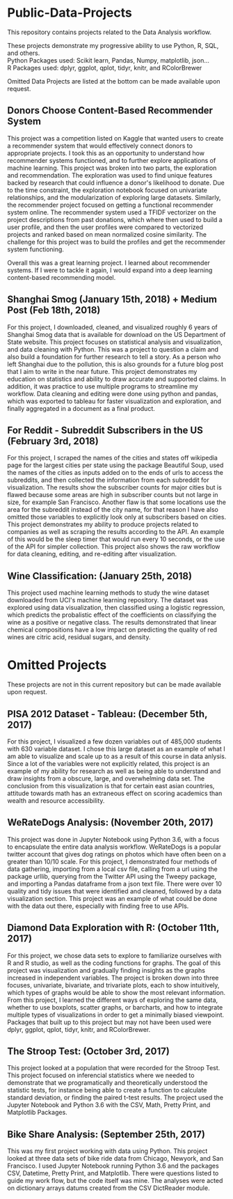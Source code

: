 # Public-Data-Projects
This repository contains projects related to the Data Analysis workflow.     

These projects demonstrate my progressive ability to use Python, R, SQL, and others.    
Python Packages used: Scikit learn, Pandas, Numpy, matplotlib, json...    
R Packages used: dplyr, ggplot, qplot, tidyr, knitr, and RColorBrewer    
   

Omitted Data Projects are listed at the bottom can be made available upon request. 

## Donors Choose Content-Based Recommender System
This project was a competition listed on Kaggle that wanted users to create a recommender system that would effectively connect donors to appropriate projects. I took this as an opportunity to understand how recommender systems functioned, and to further explore applications of machine learning. This project was broken into two parts, the exploration and recommendation. The exploration was used to find unique features backed by research that could influence a donor's likelihood to donate. Due to the time constraint, the exploration notebook focused on univariate relationships, and the modularization of exploring large datasets. Similarly, the recommender project focused on getting a functional recommender system online. The recommender system used a TFIDF vectorizer on the project descriptions from past donations, which where then used to build a user profile, and then the user profiles were compared to vectorized projects and ranked based on mean normalized cosine similarity. The challenge for this project was to build the profiles and get the recommender system functioning. 

Overall this was a great learning project. I learned about recommender systems. If I were to tackle it again, I would expand into a deep learning content-based recommending model. 

## Shanghai Smog (January 15th, 2018) + Medium Post (Feb 18th, 2018)
For this project, I downloaded, cleaned, and visualized roughly 6 years of Shanghai Smog data that is available for download on the US Department of State website. This project focuses on statistical analysis and visualization, and data cleaning with Python. This was a project to question a claim and also build a foundation for further research to tell a story. As a person who left Shanghai due to the pollution, this is also grounds for a future blog post that I aim to write in the near future. This project demonstrates my education on statistics and ability to draw accurate and supported claims. In addition, it was practice to use multiple programs to streamline my workflow. Data cleaning and editing were done using python and pandas, which was exported to tableau for faster visualization and exploration, and finally aggregated in a document as a final product.

## For Reddit - Subreddit Subscribers in the US (February 3rd, 2018)
For this project, I scraped the names of the cities and states off wikipedia page for the largest cities per state using the package Beautiful Soup, used the names of the cities as inputs added on to the ends of urls to access the subreddits, and then collected the information from each subreddit for visualization. The results show the subscriber counts for major cities but is flawed because some areas are high in subscriber counts but not large in size, for example San Francisco. Another flaw is that some locations use the area for the subreddit instead of the city name, for that reason I have also omitted those variables to explicitly look only at subscribers based on cities. This project demonstrates my ability to produce projects related to companies as well as scraping the results according to the API. An example of this would be the sleep timer that would run every 10 seconds, or the use of the API for simpler collection. This project also shows the raw workflow for data cleaning, editing, and re-editing after visualization.

## Wine Classification: (January 25th, 2018)
This project used machine learning methods to study the wine dataset downloaded from UCI's machine learning repository. The dataset was explored using data visualization, then classified using a logistic regression, which predicts the probalistic effect of the coefficients on classifying the wine as a positive or negative class. The results demonstrated that linear chemical compositions have a low impact on predicting the quality of red wines are citric acid, residual sugars, and density.

# Omitted Projects
These projects are not in this current repository but can be made available upon request.

## PISA 2012 Dataset - Tableau: (December 5th, 2017)
For this project, I visualized a few dozen variables out of 485,000 students with 630 variable dataset. I chose this large dataset as an example of what I am able to visualize and scale up to as a result of this course in data anlysis. Since a lot of the variables were not explicitly related, this project is an example of my ability for research as well as being able to understand and draw insights from a obscure, large, and overwhelming data set. The conclusion from this visualization is that for certain east asian countries, attitude towards math has an extraneous effect on scoring academics than wealth and resource accessibility.

## WeRateDogs Analysis: (November 20th, 2017)
This project was done in Jupyter Notebook using Python 3.6, with a focus to encapsulate the entire data analysis workflow. WeRateDogs is a popular twitter account that gives dog ratings on photos which have often been on a greater than 10/10 scale. For this project, I demonstrated four methods of data gathering, importing from a local csv file, calling from a url using the package urllib, querying from the Twitter API using the Tweepy package, and importing a Pandas dataframe from a json text file. There were over 10 quality and tidy issues that were identified and cleaned, followed by a data visualization section. This project was an example of what could be done with the data out there, especially with finding free to use APIs.

## Diamond Data Exploration with R: (October 11th, 2017)
For this project, we chose data sets to explore to familiarize ourselves with R and R studio, as well as the coding functions for graphs. The goal of this project was visualization and gradually finding insights as the graphs increased in independent variables. The project is broken down into three focuses, univariate, bivariate, and trivariate plots, each to show intuitively, which types of graphs would be able to show the most relevant information. From this project, I learned the different ways of exploring the same data, whether to use boxplots, scatter graphs, or barcharts, and how to integrate multiple types of visualizations in order to get a minimally biased viewpoint. Packages that built up to this project but may not have been used were dplyr, ggplot, qplot, tidyr, knitr, and RColorBrewer.

## The Stroop Test: (October 3rd, 2017)
This project looked at a population that were recorded for the Stroop Test. This project focused on inferencial statistics where we needed to demonstrate that we programatically and theoretically understood the statistic tests, for instance being able to create a function to calculate standard deviation, or finding the paired t-test results. The project used the Jupyter Notebook and Python 3.6 with the CSV, Math, Pretty Print, and Matplotlib Packages.

## Bike Share Analysis: (September 25th, 2017)
This was my first project working with data using Python. This project looked at three data sets of bike ride data from Chicago, Newyork, and San Francisco. I used Jupyter Notebook running Python 3.6 and the packages CSV, Datetime, Pretty Print, and Matplotlib. There were questions listed to guide my work flow, but the code itself was mine. The analyses were acted on dictionary arrays datums created from the CSV DictReader module.
